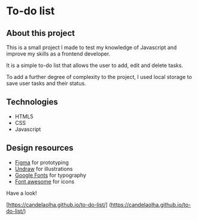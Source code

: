 # To-do list

## About this project

This is a small project I made to test my knowledge of Javascript and improve my skills as a frontend developer.

It is a simple to-do list that allows the user to add, edit and delete tasks.

To add a further degree of complexity to the project, I used local storage to save user tasks and their status.

## Technologies

- HTML5
- CSS
- Javascript

## Design resources

- [Figma](https://www.figma.com/) for prototyping
- [Undraw](https://undraw.co/illustrations/) for illustrations
- [Google Fonts](https://fonts.google.com/) for typography
- [Font awesome](https://fontawesome.com/) for icons

Have a look!

[https://candelaolha.github.io/to-do-list/] (https://candelaolha.github.io/to-do-list/)
